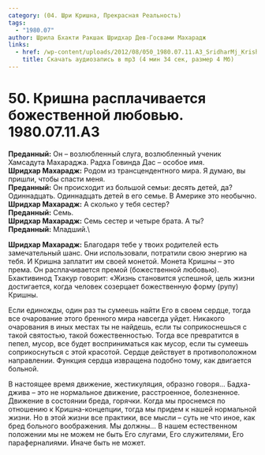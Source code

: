 ```yaml
---
category: (04. Шри Кришна, Прекрасная Реальность)
tags:
  - "1980.07"
author: Шрила Бхакти Ракшак Шридхар Дев-Госвами Махарадж
links:
  - href: /wp-content/uploads/2012/08/050_1980.07.11.A3_SridharMj_Krishna_rasplachivayetsya_bojestvennoy_lyubovyu.mp3
    title: Скачать аудиозапись в mp3 (4 мин 34 сек, размер 4 Мб)
---
```


# 50. Кришна расплачивается божественной любовью. 1980.07.11.A3

**Преданный:** Он – возлюбленный слуга, возлюбленный ученик Хамсадута Махараджа. Радха Говинда Дас – особое имя.\
**Шридхар Махарадж:** Родом из трансцендентного мира. Я думаю, вы пришли, чтобы спасти меня.\
**Преданный:** Он происходит из большой семьи: десять детей, да? Одиннадцать. Одиннадцать детей в его семье. В Америке это необычно.\
**Шридхар Махарадж:** А сколько у тебя сестер?\
**Преданный:** Семь.\
**Шридхар Махарадж:** Семь сестер и четыре брата. А ты?\
**Преданный:** Младший.\


**Шридхар Махарадж:** Благодаря тебе у твоих родителей есть замечательный шанс. Они использовали, потратили свою энергию на тебя. И Кришна заплатит им своей монетой. Монета Кришны – это према. Он расплачивается премой (божественной любовью). Бхактивинод Тхакур говорит: «Жизнь становится успешной, цель жизни достигается, когда человек созерцает божественную форму (рупу) Кришны.

Если единожды, один раз ты сумеешь найти Его в своем сердце, тогда все очарование этого бренного мира навсегда уйдет. Никакого очарования в иных местах ты не найдешь, если ты соприкоснешься с такой святостью, такой божественностью. Тогда все превратится в пепел, мусор, все будет восприниматься как мусор, если ты сумеешь соприкоснуться с этой красотой. Сердце действует в противоположном направлении. Функция сердца извращена подобно тому, как двигается больной.

В настоящее время движение, жестикуляция, образно говоря… Бадха-джива – это не нормальное движение, расстроенное, болезненное. Движение в состоянии бреда, горячки. Когда мы проснемся по отношению к Кришна-концепции, тогда мы придем к нашей нормальной жизни. Но в этой жизни все практики, все мысли – суть не что иное, как бред больного воображения. Мы должны… В нашем естественном положении мы не можем не быть Его слугами, Его служителями, Его параферналиями. Иначе быть не может.

